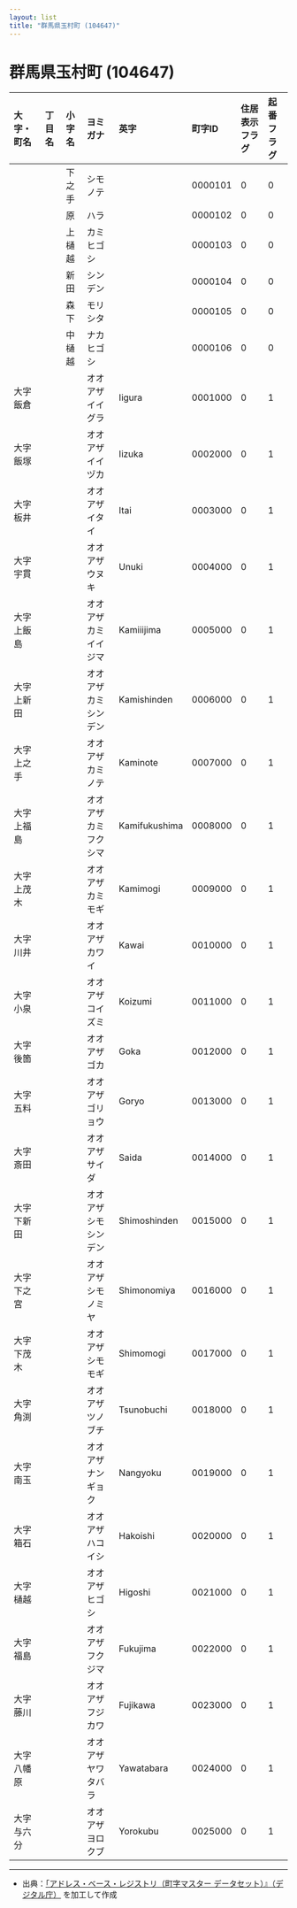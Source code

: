 ```yaml
---
layout: list
title: "群馬県玉村町 (104647)"
---
```


# 群馬県玉村町 (104647)

| 大字・町名 | 丁目名 | 小字名 | ヨミガナ | 英字 | 町字ID | 住居表示フラグ | 起番フラグ |
|:---|:---|:---|:---|:---|:---|:---|:---|
|  |  | 下之手 |   シモノテ |  | 0000101 | 0 | 0 |
|  |  | 原 |   ハラ |  | 0000102 | 0 | 0 |
|  |  | 上樋越 |   カミヒゴシ |  | 0000103 | 0 | 0 |
|  |  | 新田 |   シンデン |  | 0000104 | 0 | 0 |
|  |  | 森下 |   モリシタ |  | 0000105 | 0 | 0 |
|  |  | 中樋越 |   ナカヒゴシ |  | 0000106 | 0 | 0 |
| 大字飯倉 |  |  | オオアザイイグラ   | Iigura | 0001000 | 0 | 1 |
| 大字飯塚 |  |  | オオアザイイヅカ   | Iizuka | 0002000 | 0 | 1 |
| 大字板井 |  |  | オオアザイタイ   | Itai | 0003000 | 0 | 1 |
| 大字宇貫 |  |  | オオアザウヌキ   | Unuki | 0004000 | 0 | 1 |
| 大字上飯島 |  |  | オオアザカミイイジマ   | Kamiiijima | 0005000 | 0 | 1 |
| 大字上新田 |  |  | オオアザカミシンデン   | Kamishinden | 0006000 | 0 | 1 |
| 大字上之手 |  |  | オオアザカミノテ   | Kaminote | 0007000 | 0 | 1 |
| 大字上福島 |  |  | オオアザカミフクシマ   | Kamifukushima | 0008000 | 0 | 1 |
| 大字上茂木 |  |  | オオアザカミモギ   | Kamimogi | 0009000 | 0 | 1 |
| 大字川井 |  |  | オオアザカワイ   | Kawai | 0010000 | 0 | 1 |
| 大字小泉 |  |  | オオアザコイズミ   | Koizumi | 0011000 | 0 | 1 |
| 大字後箇 |  |  | オオアザゴカ   | Goka | 0012000 | 0 | 1 |
| 大字五料 |  |  | オオアザゴリョウ   | Goryo | 0013000 | 0 | 1 |
| 大字斎田 |  |  | オオアザサイダ   | Saida | 0014000 | 0 | 1 |
| 大字下新田 |  |  | オオアザシモシンデン   | Shimoshinden | 0015000 | 0 | 1 |
| 大字下之宮 |  |  | オオアザシモノミヤ   | Shimonomiya | 0016000 | 0 | 1 |
| 大字下茂木 |  |  | オオアザシモモギ   | Shimomogi | 0017000 | 0 | 1 |
| 大字角渕 |  |  | オオアザツノブチ   | Tsunobuchi | 0018000 | 0 | 1 |
| 大字南玉 |  |  | オオアザナンギョク   | Nangyoku | 0019000 | 0 | 1 |
| 大字箱石 |  |  | オオアザハコイシ   | Hakoishi | 0020000 | 0 | 1 |
| 大字樋越 |  |  | オオアザヒゴシ   | Higoshi | 0021000 | 0 | 1 |
| 大字福島 |  |  | オオアザフクジマ   | Fukujima | 0022000 | 0 | 1 |
| 大字藤川 |  |  | オオアザフジカワ   | Fujikawa | 0023000 | 0 | 1 |
| 大字八幡原 |  |  | オオアザヤワタバラ   | Yawatabara | 0024000 | 0 | 1 |
| 大字与六分 |  |  | オオアザヨロクブ   | Yorokubu | 0025000 | 0 | 1 |

---

- 出典：[「アドレス・ベース・レジストリ（町字マスター データセット）』（デジタル庁）](https://www.digital.go.jp/policies/base_registry_address/) を加工して作成